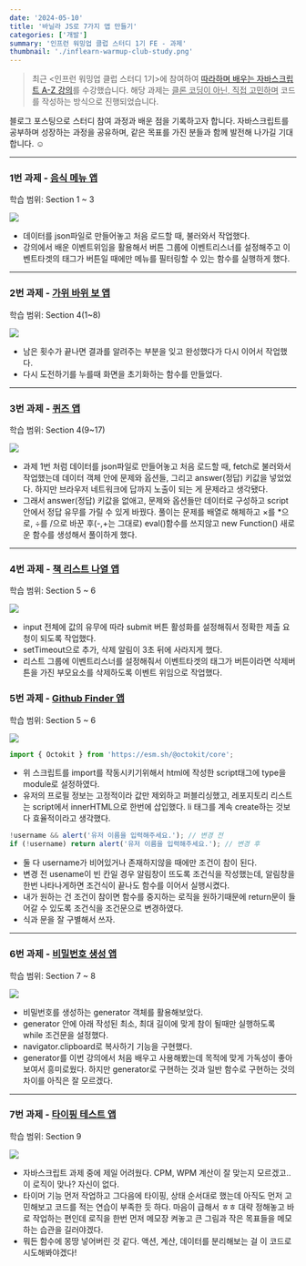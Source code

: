 ```yaml
---
date: '2024-05-10'
title: '바닐라 JS로 7가지 앱 만들기'
categories: ['개발']
summary: '인프런 워밍업 클럽 스터디 1기 FE - 과제'
thumbnail: './inflearn-warmup-club-study.png'
---
```


> 최근 <인프런 워밍업 클럽 스터디 1기>에 참여하여
> [따라하며 배우는 자바스크립트 A-Z 강의](https://www.inflearn.com/course/%EB%94%B0%EB%9D%BC%ED%95%98%EB%A9%B0-%EB%B0%B0%EC%9A%B0%EB%8A%94-%EC%9E%90%EB%B0%94%EC%8A%A4%ED%81%AC%EB%A6%BD%ED%8A%B8)를 수강했습니다. 해당 과제는 <U>클론 코딩이 아닌, 직접 고민하며</U> 코드를 작성하는 방식으로 진행되었습니다.

블로그 포스팅으로 스터디 참여 과정과 배운 점을 기록하고자 합니다. 자바스크립트를 공부하며 성장하는 과정을 공유하며, 같은 목표를 가진 분들과 함께 발전해 나가길 기대합니다. ☺️

---

### 1번 과제 - [음식 메뉴 앱](https://github.com/helloleesul/inflearn-warmup-club-study/tree/main/food-menu-app)

학습 범위: Section 1 ~ 3

![](https://i.imgur.com/UVqo3Cm.gif)

- 데이터를 json파일로 만들어놓고 처음 로드할 때, 불러와서 작업했다.
- 강의에서 배운 이벤트위임을 활용해서 버튼 그룹에 이벤트리스너를 설정해주고 이벤트타겟의 태그가 버튼일 때에만 메뉴를 필터링할 수 있는 함수를 실행하게 했다.

---

### 2번 과제 - [가위 바위 보 앱](https://github.com/helloleesul/inflearn-warmup-club-study/tree/main/rock-scissors-paper-app)

학습 범위: Section 4(1~8)

![](https://i.imgur.com/NaaP539.gif)

- 남은 횟수가 끝나면 결과를 알려주는 부분을 잊고 완성했다가 다시 이어서 작업했다.
- 다시 도전하기를 누를때 화면을 초기화하는 함수를 만들었다.

---

### 3번 과제 - [퀴즈 앱](https://github.com/helloleesul/inflearn-warmup-club-study/tree/main/js-quiz-app)

학습 범위: Section 4(9~17)

![](https://i.imgur.com/GLktgCr.gif)

- 과제 1번 처럼 데이터를 json파일로 만들어놓고 처음 로드할 때, fetch로 불러와서 작업했는데 데이터 객체 안에 문제와 옵션들, 그리고 answer(정답) 키값을 넣었었다. 하지만 브라우저 네트워크에 답까지 노출이 되는 게 문제라고 생각됐다.
- 그래서 answer(정답) 키값을 없애고, 문제와 옵션들만 데이터로 구성하고 script 안에서 정답 유무를 가릴 수 있게 바꿨다. 풀이는 문제를 배열로 해체하고 ×를 \*으로, ÷를 /으로 바꾼 후(-,+는 그대로) eval()함수를 쓰지않고 new Function() 새로운 함수를 생성해서 풀이하게 했다.

---

### 4번 과제 - [책 리스트 나열 앱](https://github.com/helloleesul/inflearn-warmup-club-study/tree/main/book-list-app)

학습 범위: Section 5 ~ 6

![](https://i.imgur.com/VKWsOSD.gif)

- input 전체에 값의 유무에 따라 submit 버튼 활성화를 설정해줘서 정확한 제출 요청이 되도록 작업했다.
- setTimeout으로 추가, 삭제 알림이 3초 뒤에 사라지게 했다.
- 리스트 그룹에 이벤트리스너를 설정해줘서 이벤트타겟의 태그가 버튼이라면 삭제버튼을 가진 부모요소를 삭제하도록 이벤트 위임으로 작업했다.

### 5번 과제 - [Github Finder 앱](https://github.com/helloleesul/inflearn-warmup-club-study/tree/main/github-finder-app)

학습 범위: Section 5 ~ 6

![](https://i.imgur.com/yg7S58P.gif)

```js
import { Octokit } from 'https://esm.sh/@octokit/core';
```

- 위 스크립트를 import를 작동시키기위해서 html에 작성한 script태그에 type을 module로 설정하였다.
- 유저의 프로필 정보는 고정적이라 값만 제외하고 퍼블리싱했고, 레포지토리 리스트는 script에서 innerHTML으로 한번에 삽입했다. li 태그를 계속 create하는 것보다 효율적이라고 생각했다.

```js
!username && alert('유저 이름을 입력해주세요.'); // 변경 전
if (!username) return alert('유저 이름을 입력해주세요.'); // 변경 후
```

- 둘 다 username가 비어있거나 존재하지않을 때에만 조건이 참이 된다.
- 변경 전 usename이 빈 칸일 경우 알림창이 뜨도록 조건식을 작성했는데, 알림창을 한번 나타나게하면 조건식이 끝나도 함수를 이어서 실행시켰다.
- 내가 원하는 건 조건이 참이면 함수를 중지하는 로직을 원하기때문에 return문이 들어갈 수 있도록 조건식을 조건문으로 변경하였다.
- 식과 문을 잘 구별해서 쓰자.

---

### 6번 과제 - [비밀번호 생성 앱](https://github.com/helloleesul/inflearn-warmup-club-study/tree/main/password-generator-app)

학습 범위: Section 7 ~ 8

![](https://i.imgur.com/kI0d37D.gif)

- 비밀번호를 생성하는 generator 객체를 활용해보았다.
- generator 안에 아래 작성된 최소, 최대 길이에 맞게 참이 될때만 실행하도록 while 조건문을 설정했다.
- navigator.clipboard로 복사하기 기능을 구현했다.
- generator를 이번 강의에서 처음 배우고 사용해봤는데 목적에 맞게 가독성이 좋아보여서 흥미로웠다. 하지만 generator로 구현하는 것과 일반 함수로 구현하는 것의 차이를 아직은 잘 모르겠다.

---

### 7번 과제 - [타이핑 테스트 앱](https://github.com/helloleesul/inflearn-warmup-club-study/tree/main/typing-test-app)

학습 범위: Section 9

![](https://i.imgur.com/AvZuDbC.gif)

- 자바스크립트 과제 중에 제일 어려웠다. CPM, WPM 계산이 잘 맞는지 모르겠고.. 이 로직이 맞나? 자신이 없다.
- 타이머 기능 먼저 작업하고 그다음에 타이핑, 상태 순서대로 했는데 아직도 먼저 고민해보고 코드를 적는 연습이 부족한 듯 하다. 마음이 급해서 ㅎㅎ 대략 정해놓고 바로 작업하는 편인데 로직을 한번 먼저 메모장 켜놓고 큰 그림과 작은 목표들을 메모하는 습관을 길러야겠다.
- 뭐든 함수에 몽땅 넣어버린 것 같다. 액션, 계산, 데이터를 분리해보는 걸 이 코드로 시도해봐야겠다!
